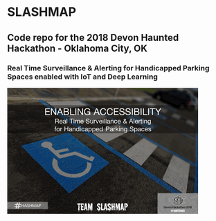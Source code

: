 # SLASHMAP
## Code repo for the 2018 Devon Haunted Hackathon - Oklahoma City, OK
### Real Time Surveillance & Alerting for Handicapped Parking Spaces enabled with IoT and Deep Learning
<img src="https://github.com/hashmapinc/Slashmap/blob/master/media/Readme_pic1.gif"/>
